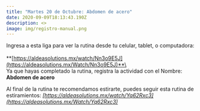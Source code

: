 ```yaml
---
title: "Martes 20 de Octubre: Abdomen de acero"
date: 2020-09-09T18:13:43.190Z
description: <>
image: img/registro-manual.png
---
```

Ingresa a esta liga para ver la rutina desde tu celular, tablet, o computadora:\
\
**[https://aldeasolutions.mx/​watch/Nn3o9E5J](https://aldeasolutions.mx/Watch/Nn3o9E5J)**\
\
Ya que hayas completado la rutina, registra la actividad con el Nombre: **Abdomen de acero**

Al final de la rutina te recomendamos estirarte, puedes seguir esta rutina de estiramientos: *[https://aldeasolutions.mx/​watch/Yq62Rxc3](https://aldeasolutions.mx/Watch/Yq62Rxc3)*